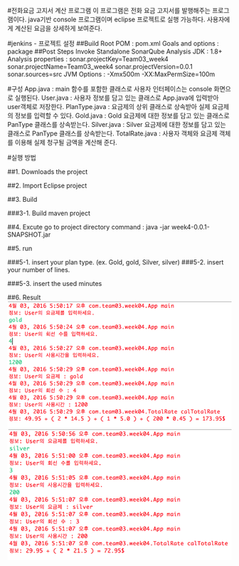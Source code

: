 #전화요금 고지서 계산 프로그램
    이 프로그램은 전화 요금 고지서를 발행해주는 프로그램이다. 
    java기반 console 프로그램이며 eclipse 프로젝트로 실행 가능하다. 
    사용자에게 계산된 요금을 상세하게 보여준다. 
    
#jenkins - 프로젝트 설정
##Build
	Root POM : pom.xml
	Goals and options : package
##Post Steps
	Invoke Standalone SonarQube Analysis
		JDK : 1.8+
		Analysis properties : sonar.projectKey=Team03_week4
			  	      sonar.projectName=Team03_week4
				      sonar.projectVersion=0.0.1
				      sonar.sources=src
		JVM Options : -Xmx500m -XX:MaxPermSize=100m

#구성
App.java : main 함수를 포함한 클래스로 사용자 인터페이스는 console 화면으로 실행된다.
User.java : 사용자 정보를 담고 있는 클래스로 App.java에 입력받아 user객체로 저장한다.
PlanType.java : 요금제의 상위 클래스로 상속받아 실제 요금제의 정보를 입력할 수 있다.
Gold.java : Gold 요금제에 대한 정보를 담고 있는 클래스로 PanType 클래스를 상속받는다.
Silver.java : Silver 요금제에 대한 정보를 담고 있는 클래스로 PanType 클래스를 상속받는다.
TotalRate.java : 사용자 객체와 요금제 객체를 이용해 실제 청구될 금액을 계산해 준다.


#실행 방법

##1. Downloads the project

##2. Import Eclipse project

##3. Build

###3-1. Build maven project

##4. Excute
	go to project directory
	command : java -jar week4-0.0.1-SNAPSHOT.jar

##5. run

###5-1. insert your plan type.
		(ex. Gold, gold, Silver, silver)
###5-2. insert your number of lines.
		
###5-3. insert the used minutes

##6. Result
![Result1](./img/result1.png)
![Result2](./img/result2.png)
